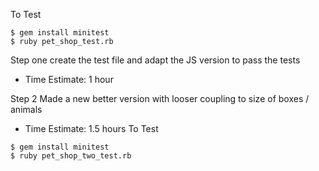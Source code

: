 To Test
```
$ gem install minitest
$ ruby pet_shop_test.rb
```

Step one create the test file and adapt the JS version to pass the tests
- Time Estimate: 1 hour

Step 2
Made a new better version with looser coupling to size of boxes / animals
- Time Estimate: 1.5 hours
To Test
```
$ gem install minitest
$ ruby pet_shop_two_test.rb
```